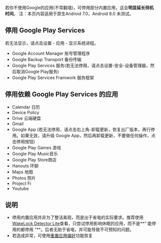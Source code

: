 若你不使用Google的应用(不常翻墙)，可停用部分内置应用，这会**明显延长待机时间**。
注：本页内容适用于原生Android 7.0，Android 8.0 未测试。

##  停用 Google Play Services
若无法显示，请点击设置 - 应用 - 显示系统进程。
* Google Account Manager 账号管理程序
* Google Backup Transport 备份传输
* Google Play Services 服务(若无法停用，请点击设置-安全-设备管理器，然后取消Google Play服务)
* Google Play Services Framwork 服务框架

## 停用依赖 Google Play Services 的应用
* Calendar 日历
* Device Policy
* Drive 云端硬盘
* Gmail
* Google App (若无法停用，请点击右上角-卸载更新，恢复出厂版本，再行停用。如果无效，请升级 Google App，然后再卸载更新，不要做任何操作，点击停用按钮)
* Google Play Games 游戏
* Google Play Music音乐
* Google Play Store商店
* Hanouts 环聊
* Maps 地图
* Photos 照片
* Project Fi
* Youtube

## 说明
- 停用内置应用并非为了整洁美观，而是出于省电的实际要求。推荐使用[WakeLock Detector Lite](https://github.com/Jiangyiqun/android_background_ignore/tree/master/wake_lock_detector)查看，只尝试停用影响休眠的应用，而不是**“ 能停用的都停用 ”**。后者无助于省电，并可能导致不可预知的问题。
- 若造成异常，可使用[重置应用偏好](https://github.com/Jiangyiqun/android_background_ignore/wiki/%E5%A6%82%E4%BD%95%E6%81%A2%E5%A4%8D%EF%BC%9F)功能恢复

